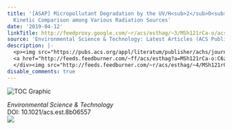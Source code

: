 ```yaml
---
title: '[ASAP] Micropollutant Degradation by the UV/H<sub>2</sub>O<sub>2</sub> Process:
  Kinetic Comparison among Various Radiation Sources'
date: '2019-04-12'
linkTitle: http://feedproxy.google.com/~r/acs/esthag/~3/MSh121rCa-o/acs.est.8b06557
source: 'Environmental Science & Technology: Latest Articles (ACS Publications)'
description: |-
  <p><img src="https://pubs.acs.org/appl/literatum/publisher/achs/journals/content/esthag/0/esthag.ahead-of-print/acs.est.8b06557/20190412/images/medium/es-2018-06557a_0006.gif" alt="TOC Graphic"/></p><div><cite>Environmental Science & Technology</cite></div><div>DOI: 10.1021/acs.est.8b06557</div><div class="feedflare">
  <a href="http://feeds.feedburner.com/~ff/acs/esthag?a=MSh121rCa-o:C6zLBFZRv20:yIl2AUoC8zA"><img src="http://feeds.feedburner.com/~ff/acs/esthag?d=yIl2AUoC8zA" border="0"></img></a>
  </div><img src="http://feeds.feedburner.com/~r/acs/esthag/~4/MSh121rCa-o" height="1" width="1" ...
disable_comments: true
---
```

<p><img src="https://pubs.acs.org/appl/literatum/publisher/achs/journals/content/esthag/0/esthag.ahead-of-print/acs.est.8b06557/20190412/images/medium/es-2018-06557a_0006.gif" alt="TOC Graphic"/></p><div><cite>Environmental Science & Technology</cite></div><div>DOI: 10.1021/acs.est.8b06557</div><div class="feedflare">
<a href="http://feeds.feedburner.com/~ff/acs/esthag?a=MSh121rCa-o:C6zLBFZRv20:yIl2AUoC8zA"><img src="http://feeds.feedburner.com/~ff/acs/esthag?d=yIl2AUoC8zA" border="0"></img></a>
</div><img src="http://feeds.feedburner.com/~r/acs/esthag/~4/MSh121rCa-o" height="1" width="1" ...
